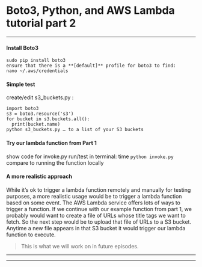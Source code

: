 # Boto3, Python, and AWS Lambda tutorial part 2

***

#### Install Boto3
```
sudo pip install boto3
ensure that there is a **[default]** profile for boto3 to find:
nano ~/.aws/credentials
```

#### Simple test
create/edit s3_buckets.py :
```
import boto3
s3 = boto3.resource('s3')
for bucket in s3.buckets.all():
  print(bucket.name)
python s3_buckets.py … to a list of your S3 buckets
```

#### Try our lambda function from Part 1
show code for invoke.py
run/test in terminal: time ```python invoke.py```
compare to running the function locally

#### A more realistic approach
While it’s ok to trigger a lambda function remotely and manually for testing purposes,
a more realistic usage would be to trigger a lambda function based on some event.
The AWS Lambda service offers lots of ways to trigger a function.
If we continue with our example function from part 1, we probably would want to create
a file of URLs whose title tags we want to fetch.  So the next step would be to upload
that file of URLs to a S3 bucket.  Anytime a new file appears in that S3 bucket it
would trigger our lambda function to execute.

> This is what we will work on in future episodes.

***
***

